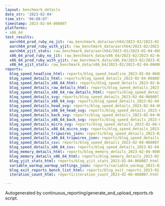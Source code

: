 ```yaml
---
layout: benchmark_details
date_str: '2023-02-04'
time_str: '06:08:07'
timestamp: 2023-02-04-060807
platforms:
- x86_64
test_results:
  aarch64_prod_ruby_no_jit: raw_benchmark_data/aarch64/2023-02/2023-02-04-060807_basic_benchmark_aarch64_prod_ruby_no_jit.json
  aarch64_prod_ruby_with_yjit: raw_benchmark_data/aarch64/2023-02/2023-02-04-060807_basic_benchmark_aarch64_prod_ruby_with_yjit.json
  aarch64_yjit_stats: raw_benchmark_data/aarch64/2023-02/2023-02-04-060807_basic_benchmark_aarch64_yjit_stats.json
  x86_64_prod_ruby_no_jit: raw_benchmark_data/x86_64/2023-02/2023-02-04-060807_basic_benchmark_x86_64_prod_ruby_no_jit.json
  x86_64_prod_ruby_with_yjit: raw_benchmark_data/x86_64/2023-02/2023-02-04-060807_basic_benchmark_x86_64_prod_ruby_with_yjit.json
  x86_64_yjit_stats: raw_benchmark_data/x86_64/2023-02/2023-02-04-060807_basic_benchmark_x86_64_yjit_stats.json
reports:
  blog_speed_headline_html: reports/blog_speed_headline_2023-02-04-060807.html
  blog_speed_details_html: reports/blog_speed_details_2023-02-04-060807.html
  blog_speed_details_x86_64_html: reports/blog_speed_details_2023-02-04-060807.x86_64.html
  blog_speed_details_raw_details_html: reports/blog_speed_details_2023-02-04-060807.raw_details.html
  blog_speed_details_x86_64_raw_details_html: reports/blog_speed_details_2023-02-04-060807.x86_64.raw_details.html
  blog_speed_details_svg: reports/blog_speed_details_2023-02-04-060807.svg
  blog_speed_details_x86_64_svg: reports/blog_speed_details_2023-02-04-060807.x86_64.svg
  blog_speed_details_head_svg: reports/blog_speed_details_2023-02-04-060807.head.svg
  blog_speed_details_x86_64_head_svg: reports/blog_speed_details_2023-02-04-060807.x86_64.head.svg
  blog_speed_details_back_svg: reports/blog_speed_details_2023-02-04-060807.back.svg
  blog_speed_details_x86_64_back_svg: reports/blog_speed_details_2023-02-04-060807.x86_64.back.svg
  blog_speed_details_micro_svg: reports/blog_speed_details_2023-02-04-060807.micro.svg
  blog_speed_details_x86_64_micro_svg: reports/blog_speed_details_2023-02-04-060807.x86_64.micro.svg
  blog_speed_details_tripwires_json: reports/blog_speed_details_2023-02-04-060807.tripwires.json
  blog_speed_details_x86_64_tripwires_json: reports/blog_speed_details_2023-02-04-060807.x86_64.tripwires.json
  blog_speed_details_csv: reports/blog_speed_details_2023-02-04-060807.csv
  blog_speed_details_x86_64_csv: reports/blog_speed_details_2023-02-04-060807.x86_64.csv
  blog_memory_details_html: reports/blog_memory_details_2023-02-04-060807.html
  blog_memory_details_x86_64_html: reports/blog_memory_details_2023-02-04-060807.x86_64.html
  blog_yjit_stats_html: reports/blog_yjit_stats_2023-02-04-060807.html
  variable_warmup_warmup_settings_json: reports/variable_warmup_2023-02-04-060807.warmup_settings.json
  blog_exit_reports_bench_list_html: reports/blog_exit_reports_2023-02-04-060807.bench_list.html
  iteration_count_html: reports/iteration_count_2023-02-04-060807.html

---
```

Autogenerated by continuous_reporting/generate_and_upload_reports.rb script.
